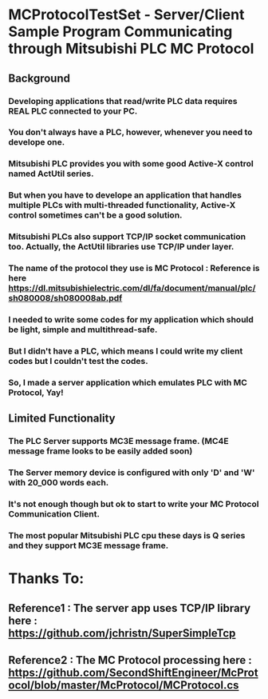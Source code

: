 # MCProtocolTestSet - Server/Client Sample Program Communicating through Mitsubishi PLC MC Protocol

## Background
### Developing applications that read/write PLC data requires REAL PLC connected to your PC.
### You don't always have a PLC, however, whenever you need to develope one.
### Mitsubishi PLC provides you with some good Active-X control named ActUtil series.
### But when you have to develope an application that handles multiple PLCs with multi-threaded functionality, Active-X control sometimes can't be a good solution.
### Mitsubishi PLCs also support TCP/IP socket communication too. Actually, the ActUtil libraries use TCP/IP under layer.
### The name of the protocol they use is MC Protocol : Reference is here https://dl.mitsubishielectric.com/dl/fa/document/manual/plc/sh080008/sh080008ab.pdf
### I needed to write some codes for my application which should be light, simple and multithread-safe.
### But I didn't have a PLC, which means I could write my client codes but I couldn't test the codes.
### So, I made a server application which emulates PLC with MC Protocol, Yay!

## Limited Functionality
### The PLC Server supports MC3E message frame. (MC4E message frame looks to be easily added soon)
### The Server memory device is configured with only 'D' and 'W' with 20_000 words each.
### It's not enough though but ok to start to write your MC Protocol Communication Client.
### The most popular Mitsubishi PLC cpu these days is Q series and they support MC3E message frame.

# Thanks To:
## Reference1 : The server app uses TCP/IP library here : https://github.com/jchristn/SuperSimpleTcp
## Reference2 : The MC Protocol processing here : https://github.com/SecondShiftEngineer/McProtocol/blob/master/McProtocol/MCProtocol.cs
